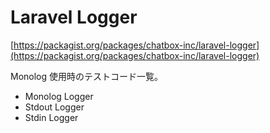 # Laravel Logger

[https://packagist.org/packages/chatbox-inc/laravel-logger](https://packagist.org/packages/chatbox-inc/laravel-logger)

Monolog 使用時のテストコード一覧。

- Monolog Logger
- Stdout Logger
- Stdin Logger
